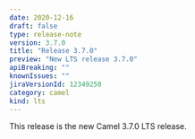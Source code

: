 ```yaml
---
date: 2020-12-16
draft: false
type: release-note
version: 3.7.0
title: "Release 3.7.0"
preview: "New LTS release 3.7.0"
apiBreaking: ""
knownIssues: ""
jiraVersionId: 12349250
category: camel
kind: lts
---
```


This release is the new Camel 3.7.0 LTS release.

